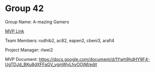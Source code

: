 # Group 42
Group Name: A-mazing Gamers

[MVP Link](http://cs196.cs.illinois.edu)

Team Members: rudhib2, ac82, eapen2, cbeni3, arafi4

Project Manager: rlwei2


MVP Document: https://docs.google.com/document/d/1Ywh9hdHY9F4-UgTDJd_BKu8dXFFaGV_vgmWyLhvOOjM/edit
